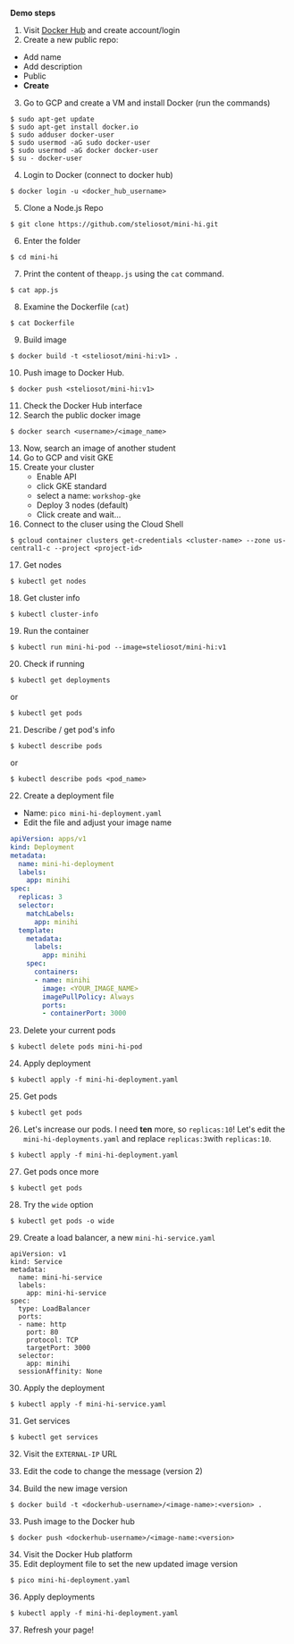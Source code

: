 **Demo steps**

1. Visit [Docker Hub](https://hub.docker.com) and create account/login
2.  Create a new public repo:
* Add name
* Add description
* Public
* **Create**
3. Go to GCP and create a VM and install Docker (run the commands)

```shell
$ sudo apt-get update
$ sudo apt-get install docker.io
$ sudo adduser docker-user
$ sudo usermod -aG sudo docker-user
$ sudo usermod -aG docker docker-user
$ su - docker-user
```

4. Login to Docker (connect to docker hub)

```shell
$ docker login -u <docker_hub_username>
```

5. Clone a Node.js Repo

```shell
$ git clone https://github.com/steliosot/mini-hi.git
```

6. Enter the folder

```shell
$ cd mini-hi
```

7. Print the content of the`app.js` using the `cat` command.

```shell
$ cat app.js
```

8. Examine the Dockerfile (`cat`)

```shell
$ cat Dockerfile
```

9. Build image

```shell
$ docker build -t <steliosot/mini-hi:v1> .
```

10. Push image to Docker Hub.

```shell
$ docker push <steliosot/mini-hi:v1>
```

11. Check the Docker Hub interface
12. Search the public docker image

```shell
$ docker search <username>/<image_name> 
```

13. Now, search an image of another student
14. Go to GCP and visit GKE
15. Create your cluster
    * Enable API
    * click GKE standard
    * select a name: `workshop-gke`
    * Deploy 3 nodes (default)
    * Click create and wait...
16. Connect to the cluser using the Cloud Shell

```shell
$ gcloud container clusters get-credentials <cluster-name> --zone us-central1-c --project <project-id>

```

17. Get nodes

```shell
$ kubectl get nodes
```

18. Get cluster info

```shell
$ kubectl cluster-info
```

19. Run the container

```shell
$ kubectl run mini-hi-pod --image=steliosot/mini-hi:v1
```

20. Check if running

```shell
$ kubectl get deployments
```

or 

```shell
$ kubectl get pods
```

21. Describe / get pod's info 

```shell
$ kubectl describe pods
```

or

```shell
$ kubectl describe pods <pod_name>
```

22. Create a deployment file

* Name: `pico mini-hi-deployment.yaml`
* Edit the file and adjust your image name

```yaml
apiVersion: apps/v1
kind: Deployment
metadata:
  name: mini-hi-deployment
  labels:
    app: minihi 
spec:
  replicas: 3
  selector:
    matchLabels:
      app: minihi
  template:
    metadata:
      labels:
        app: minihi
    spec:
      containers:
      - name: minihi
        image: <YOUR_IMAGE_NAME>
        imagePullPolicy: Always
        ports:
        - containerPort: 3000
```

23. Delete your current pods

```shell
$ kubectl delete pods mini-hi-pod
```

24. Apply deployment

```shell
$ kubectl apply -f mini-hi-deployment.yaml
```

25. Get pods

```shell
$ kubectl get pods
```

26. Let's increase our pods. I need **ten** more, so `replicas:10`! Let's edit the `mini-hi-deployments.yaml` and replace `replicas:3`with `replicas:10`.

```shell
$ kubectl apply -f mini-hi-deployment.yaml
```

27. Get pods once more

```shell
$ kubectl get pods
```

28. Try the `wide` option

```shell
$ kubectl get pods -o wide
```

29. Create a load balancer, a new `mini-hi-service.yaml`

```shell
apiVersion: v1
kind: Service
metadata:
  name: mini-hi-service
  labels:
    app: mini-hi-service
spec:
  type: LoadBalancer
  ports:
  - name: http
    port: 80
    protocol: TCP
    targetPort: 3000
  selector:
    app: minihi
  sessionAffinity: None
```

30. Apply the deployment

```shell
$ kubectl apply -f mini-hi-service.yaml
```

31. Get services

```shell
$ kubectl get services
```

32. Visit the `EXTERNAL-IP` URL

33. Edit the code to change the message (version 2)
34. Build the new image version

```shell
$ docker build -t <dockerhub-username>/<image-name>:<version> .
```

33. Push image to the Docker hub

```shell
$ docker push <dockerhub-username>/<image-name:<version>
```

34. Visit the Docker Hub platform
35. Edit deployment file to set the new updated image version

```shell
$ pico mini-hi-deployment.yaml
```

36. Apply deployments

```shell
$ kubectl apply -f mini-hi-deployment.yaml
```

37. Refresh your page!
